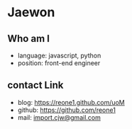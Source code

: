 # Jaewon

## Who am I

- language: javascript, python
- position: front-end engineer

## contact Link

- blog: https://reone1.github.com/uoM
- github: https://github.com/reone1
- mail: [import.cjw@gmail.com](mailto:import.cjw@gmail.com)
